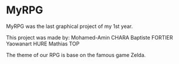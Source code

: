 # MyRPG

MyRPG was the last graphical project of my 1st year.

This project was made by:
                        Mohamed-Amin CHARA 
                        Baptiste FORTIER
                        Yaowanart HURE
                        Mathias TOP
                        
The theme of our RPG is base on the famous game Zelda.
